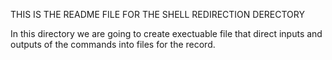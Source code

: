 THIS IS THE README FILE FOR THE SHELL REDIRECTION DERECTORY

In this directory we are going to create exectuable file that direct inputs and outputs of the commands
into files for the record. 
